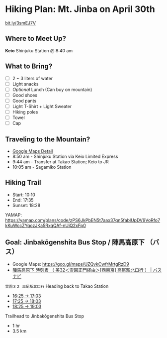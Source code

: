 # Hiking Plan: Mt. Jinba on April 30th

[bit.ly/3smEJ7V](https://bit.ly/3smEJ7V)

## Where to Meet Up?

**Keio** Shinjuku Station @ 8:40 am

## What to Bring?

  * [ ] 2 ~ 3 liters of water
  * [ ] Light snacks
  * [ ] _Optional_ Lunch (Can buy on mountain)
  * [ ] Good shoes
  * [ ] Good pants
  * [ ] Light T-Shirt + Light Sweater
  * [ ] Hiking poles
  * [ ] Towel
  * [ ] Cap

## Traveling to the Mountain?

  * [Google Maps Detail](https://goo.gl/maps/wDYrWP4tJHd95dtU6)
  * 8:50 am - Shinjuku Station via Keio Limited Express
  * 9:44 am - Transfer at Takao Station; Keio to JR
  * 10:05 am - Sagamiko Station

## Hiking Trail

  * Start: 10:10
  * End: 17:35
  * Sunset: 18:28

YAMAP: <https://yamap.com/plans/code/zPS6JkPbEN5t7aax37qn5fablUpDV9VoRfo7kKuWccZYqozJKa5RxqQAf-nUiQ2xFp0>

## Goal: Jinbakōgenshita Bus Stop / 陣馬高原下 （バス）
  * Google Maps: <https://goo.gl/maps/UZQvkCwfrMrtgRzD9>
  * [陣馬高原下 時刻表 （ 美32＜霊園正門経由＞[西東京] 高尾駅北口行 ） | バスナビ](http://transfer.navitime.biz/bus-navi/pc/diagram/BusDiagram?orvCode=00042341&course=0000453401&stopNo=1)

`霊園３２ 高尾駅北口行` Heading back to Takao Station
  * [16:25 -> 17:03](https://goo.gl/maps/jSwY99674NrK5EMF9)
  * [17:25 -> 18:03](https://goo.gl/maps/3gjurhw255zMqE5D7)
  * [18:25 -> 19:03](https://goo.gl/maps/xgsJeJRiYYxJaqFN9)

Trailhead to Jinbakōgenshita Bus Stop
  * 1 hr
  * 3.5 km
